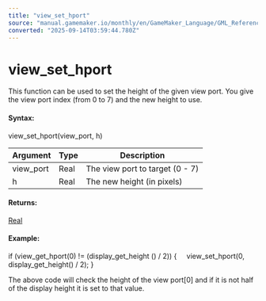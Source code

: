 ```yaml
---
title: "view_set_hport"
source: "manual.gamemaker.io/monthly/en/GameMaker_Language/GML_Reference/Cameras_And_Display/Cameras_And_Viewports/view_set_hport.htm"
converted: "2025-09-14T03:59:44.780Z"
---
```


# view\_set\_hport

This function can be used to set the height of the given view port. You give the view port index (from 0 to 7) and the new height to use.

#### Syntax:

view\_set\_hport(view\_port, h)

| Argument | Type | Description |
| --- | --- | --- |
| view_port | Real | The view port to target (0 - 7) |
| h | Real | The new height (in pixels) |

#### Returns:

[Real](../../../GML_Overview/Data_Types.md)

#### Example:

if (view\_get\_hport(0) != (display\_get\_height () / 2))
{
    view\_set\_hport(0, display\_get\_height() / 2);
}

The above code will check the height of the view port\[0\] and if it is not half of the display height it is set to that value.